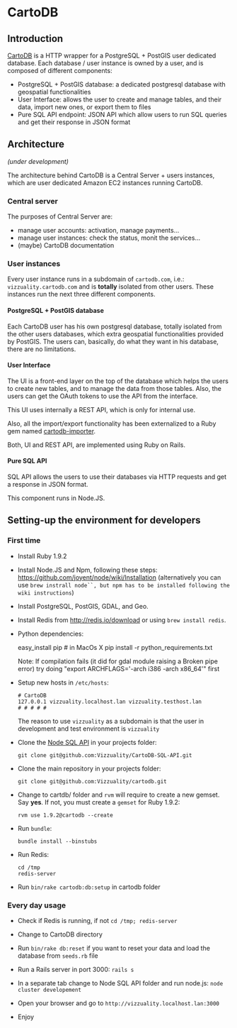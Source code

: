 # CartoDB #

## Introduction ##

[CartoDB](https://github.com/Vizzuality/cartodb) is a HTTP wrapper for a PostgreSQL + PostGIS user dedicated database. Each database / user instance is owned by a  user, and is composed of different components:

  - PostgreSQL + PostGIS database: a dedicated postgresql database with geospatial functionalities
  - User Interface: allows the user to create and manage tables, and their data, import new ones, or export them to files
  - Pure SQL API endpoint: JSON API which allow users to run SQL queries and get their response in JSON format 

## Architecture ##

_(under development)_

The architecture behind CartoDB is a Central Server + users instances, which are user dedicated Amazon EC2 instances running CartoDB. 

### Central server

The purposes of Central Server are:

  - manage user accounts: activation, manage payments...
  - manage user instances: check the status, monit the services...
  - (maybe) CartoDB documentation
  
### User instances

Every user instance runs in a subdomain of `cartodb.com`, i.e.: `vizzuality.cartodb.com` and is **totally** isolated from other users. These instances run the next three different components.

#### PostgreSQL + PostGIS database ####

Each CartoDB user has his own postgresql database, totally isolated from the other users databases, which extra geospatial functionalities provided by PostGIS. The users can, basically, do what they want in his database, there are no limitations.

#### User Interface ####

The UI is a front-end layer on the top of the database which helps the users to create new tables, and to manage the data from those tables. Also, the users can get the OAuth tokens to use the API from the interface.

This UI uses internally a REST API, which is only for internal use.

Also, all the import/export functionality has been externalized to a Ruby gem named [cartodb-importer](https://github.com/Vizzuality/cartodb-importer).

Both, UI and REST API, are implemented using Ruby on Rails.

#### Pure SQL API ####

SQL API allows the users to use their databases via HTTP requests and get a response in JSON format. 

This component runs in Node.JS.


## Setting-up the environment for developers ##

### First time ###

  - Install Ruby 1.9.2
  
  - Install Node.JS and Npm, following these steps: <https://github.com/joyent/node/wiki/Installation> (alternatively you can use `brew instrall node``, but npm has to be installed following the wiki instructions`)

  - Install PostgreSQL, PostGIS, GDAL, and Geo.

  - Install Redis from <http://redis.io/download> or using `brew install redis`.
  
  - Python dependencies: 
    
      easy_install pip  # in MacOs X
      pip install -r python_requirements.txt
      
      Note: If compilation fails (it did for gdal module raising a Broken pipe error) try doing "export ARCHFLAGS='-arch i386 -arch x86_64'" first

  - Setup new hosts in `/etc/hosts`:
      
        # CartoDB
        127.0.0.1 vizzuality.localhost.lan vizzuality.testhost.lan
        # # # # #
        
      The reason to use `vizzuality` as a subdomain is that the user in development and test environment is `vizzuality`
        
  - Clone the [Node SQL API](https://github.com/tokumine/cartodb-sql-api) in your projects folder:
  
        git clone git@github.com:Vizzuality/CartoDB-SQL-API.git
  
  - Clone the main repository in your projects folder:
  
        git clone git@github.com:Vizzuality/cartodb.git
        
  - Change to cartdb/ folder and `rvm` will require to create a new gemset. Say **yes**. If not, you must create a `gemset` for Ruby 1.9.2:
  
        rvm use 1.9.2@cartodb --create
        
  - Run `bundle`:
  
        bundle install --binstubs
        
  - Run Redis:
  
        cd /tmp
        redis-server
        
  - Run `bin/rake cartodb:db:setup` in cartodb folder

### Every day usage ###
  
  - Check if Redis is running, if not `cd /tmp; redis-server`

  - Change to CartoDB directory
  
  - Run `bin/rake db:reset` if you want to reset your data and load the database from `seeds.rb` file
  
  - Run a Rails server in port 3000: `rails s`
  
  - In a separate tab change to Node SQL API folder and run node.js: `node cluster developement`

  - Open your browser and go to `http://vizzuality.localhost.lan:3000`
  
  - Enjoy
  
